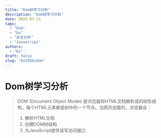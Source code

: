 ```yaml
---
title: "Dom树学习分析"
description: "Dom树学习分析"
date: 2025-07-21
tags:
  - "Dom"
  - "bx"
  - "安全分析"
  - "Javascript"
authors:
  - "bx"
draft: false             
slug: "bx33661dom"          
---
```


<meta name="referrer" content="no-referrer">





# Dom树学习分析

> DOM (Document Object Model) 是浏览器将HTML文档解析成的树形结构，每个HTML元素都是树中的一个节点。当网页加载时，浏览器会：
>
> 1. 解析HTML文档
> 2. 创建DOM树结构
> 3. 为JavaScript提供读写访问接口